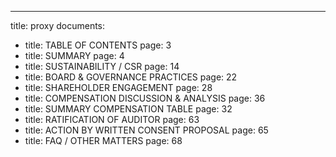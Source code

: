 ---
title: proxy
documents:
- title: TABLE OF CONTENTS
  page: 3
- title: SUMMARY
  page: 4
- title: SUSTAINABILITY / CSR
  page: 14
- title: BOARD & GOVERNANCE PRACTICES
  page: 22
- title: SHAREHOLDER ENGAGEMENT
  page: 28
- title: COMPENSATION DISCUSSION & ANALYSIS
  page: 36
- title: SUMMARY COMPENSATION TABLE
  page: 32
- title: RATIFICATION OF AUDITOR
  page: 63
- title: ACTION BY WRITTEN CONSENT PROPOSAL
  page: 65
- title: FAQ / OTHER MATTERS
  page: 68
  